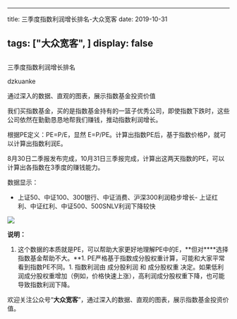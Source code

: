 
---
title:  三季度指数利润增长排名-大众宽客
date: 2019-10-31

tags: ["大众宽客", ]
display: false
---


## 



三季度指数利润增长排名




dzkuanke




通过深入的数据、直观的图表，展示指数基金投资价值


我们买指数基金，买的是指数基金持有的一篮子优秀公司，即使指数下跌时，这些公司依然在勤勤恳恳地帮我们赚钱，推动指数利润增长。



根据PE定义：PE=P/E，显然 E=P/PE。计算出指数PE后，基于指数价格P，就可以计算出指数利润E。



8月30日二季报发布完成，10月31日三季报完成，计算出这两天指数的PE，可以计算出各指数在3季度的赚钱能力。



数据显示：
- 上证50、中证100、300银行、中证消费、沪深300利润稳步增长- 上证红利、中证红利、中证500、500SNLV利润下降较快
<img class="rich_pages js_insertlocalimg" data-ratio="1.0473118279569893" data-s="300,640" src="https://mmbiz.qpic.cn/mmbiz_png/PKw3FQPmhIiaKxia3ic4aeENKXiaEXJZhFUgLHZbxu08Ql7E1lvRROQMOhfQMy2Ch0ialpTxvqtS8FUWTibLPZVTWzhQ/640?wx_fmt=png" data-type="png" data-w="930" style=""/>



**说明：**
1. 这个数据的本质就是PE，可以帮助大家更好地理解PE中的E，**但对****选择指数基金帮助不大。**1. PE严格基于指数成分股权重计算，可能和大家平常看到指数PE不同。1. 指数利润由 成分股利润 和 成分股权重&nbsp;决定。如果低利润成分股权重增加（例如，价格快速上涨），高利润成分股权重下降，也可能导致指数利润下降。




欢迎关注公众号“**大众宽客**”，通过深入的数据、直观的图表，展示指数基金投资价值。








